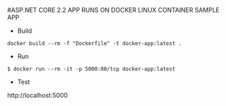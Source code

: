 #ASP.NET CORE 2.2 APP RUNS ON DOCKER LINUX CONTAINER SAMPLE APP

* Build  
  
```
docker build --rm -f "Dockerfile" -t docker-app:latest .
```

* Run  
  
```
$ docker run --rm -it -p 5000:80/tcp docker-app:latest   
```

* Test

http://localhost:5000